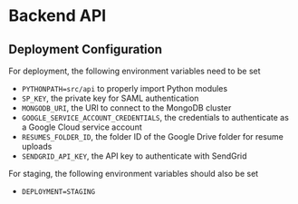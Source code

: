 # Backend API

## Deployment Configuration

For deployment, the following environment variables need to be set

- `PYTHONPATH=src/api` to properly import Python modules
- `SP_KEY`, the private key for SAML authentication
- `MONGODB_URI`, the URI to connect to the MongoDB cluster
- `GOOGLE_SERVICE_ACCOUNT_CREDENTIALS`, the credentials to authenticate as a Google Cloud service account
- `RESUMES_FOLDER_ID`, the folder ID of the Google Drive folder for resume uploads
- `SENDGRID_API_KEY`, the API key to authenticate with SendGrid

For staging, the following environment variables should also be set

- `DEPLOYMENT=STAGING`
